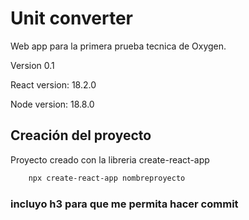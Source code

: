 # Unit converter

Web app para la primera prueba tecnica de Oxygen.

Version 0.1

React version: 18.2.0

Node version: 18.8.0

## Creación del proyecto

Proyecto creado con la libreria create-react-app

```Bash
    npx create-react-app nombreproyecto
```
### incluyo h3 para que me permita hacer commit
